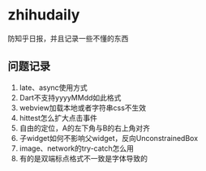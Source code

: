 # zhihudaily

防知乎日报，并且记录一些不懂的东西

## 问题记录
1. late、async使用方式
2. Dart不支持yyyyMMdd如此格式
3. webview加载本地或者字符串css不生效
4. hittest怎么扩大点击事件
5. 自由的定位，A的左下角与B的右上角对齐
6. 子widget如何不影响父widget，反向UnconstrainedBox
7. image、network的try-catch怎么用
8. 有的是双端标点格式不一致是字体导致的